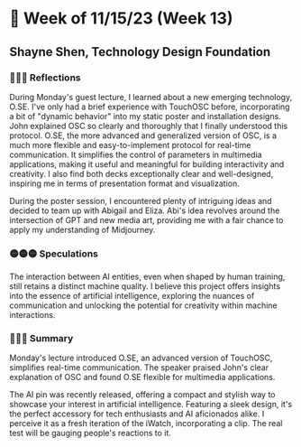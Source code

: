 # 🤔 Week of 11/15/23 (Week 13)
## Shayne Shen, Technology Design Foundation

### 🔴🔴🔴 Reflections
During Monday's guest lecture, I learned about a new emerging technology, O.SE. I've only had a brief experience with TouchOSC before, incorporating a bit of "dynamic behavior" into my static poster and installation designs. John explained OSC so clearly and thoroughly that I finally understood this protocol. O.SE, the more advanced and generalized version of OSC, is a much more flexible and easy-to-implement protocol for real-time communication. It simplifies the control of parameters in multimedia applications, making it useful and meaningful for building interactivity and creativity. I also find both decks exceptionally clear and well-designed, inspiring me in terms of presentation format and visualization. 

During the poster session, I encountered plenty of intriguing ideas and decided to team up with Abigail and Eliza. Abi's idea revolves around the intersection of GPT and new media art, providing me with a fair chance to apply my understanding of Midjourney. 

### 🟡🟡🟡 Speculations
The interaction between AI entities, even when shaped by human training, still retains a distinct machine quality. I believe this project offers insights into the essence of artificial intelligence, exploring the nuances of communication and unlocking the potential for creativity within machine interactions. 

### 🔵🔵🔵 Summary
Monday's lecture introduced O.SE, an advanced version of TouchOSC, simplifies real-time communication. The speaker praised John's clear explanation of OSC and found O.SE flexible for multimedia applications. 

The AI pin was recently released, offering a compact and stylish way to showcase your interest in artificial intelligence. Featuring a sleek design, it's the perfect accessory for tech enthusiasts and AI aficionados alike. I perceive it as a fresh iteration of the iWatch, incorporating a clip. The real test will be gauging people's reactions to it.
